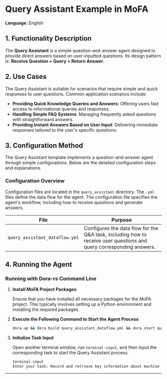 # Query Assistant Example in MoFA

**Language**: English

## 1. Functionality Description

The **Query Assistant** is a simple question-and-answer agent designed to provide direct answers based on user-inputted questions. Its design pattern is: **Receive Question + Query + Return Answer**.

## 2. Use Cases

The Query Assistant is suitable for scenarios that require simple and quick responses to user questions. Common application scenarios include:

- **Providing Quick Knowledge Queries and Answers**: Offering users fast access to informational queries and responses.
- **Handling Simple FAQ Systems**: Managing frequently asked questions with straightforward answers.
- **Providing Instant Answers Based on User Input**: Delivering immediate responses tailored to the user's specific questions.

## 3. Configuration Method

The Query Assistant template implements a question-and-answer agent through simple configurations. Below are the detailed configuration steps and explanations.

### Configuration Overview

Configuration files are located in the `query_assistant` directory. The `.yml` files define the data flow for the agent. The configuration file specifies the agent's workflow, including how to receive questions and generate answers.

| **File**                       | **Purpose**                                                                  |
| ------------------------------ | ---------------------------------------------------------------------------- |
| `query_assistant_dataflow.yml` | Configures the data flow for the Q&A task, including how to receive user questions and query corresponding answers. |

## 4. Running the Agent

### Running with Dora-rs Command Line

1. **Install MoFA Project Packages**

   Ensure that you have installed all necessary packages for the MoFA project. This typically involves setting up a Python environment and installing the required packages.

2. **Execute the Following Command to Start the Agent Process**

   ```bash
   dora up && dora build query_assistant_dataflow.yml && dora start query_assistant_dataflow.yml --attach
   ```

3. **Initialize Task Input**

   Open another terminal window, run `terminal-input`, and then input the corresponding task to start the Query Assistant process.

   ```bash
   terminal-input
   Enter your task: Record and retrieve key information about machine learning
   ```

---

